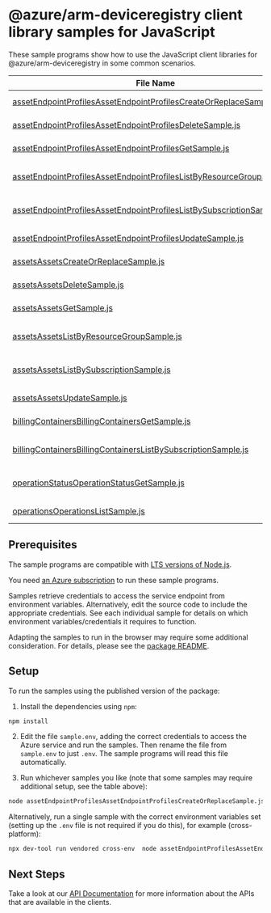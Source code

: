 # @azure/arm-deviceregistry client library samples for JavaScript

These sample programs show how to use the JavaScript client libraries for @azure/arm-deviceregistry in some common scenarios.

| **File Name**                                                                                                                                 | **Description**                                                                                                                    |
| --------------------------------------------------------------------------------------------------------------------------------------------- | ---------------------------------------------------------------------------------------------------------------------------------- |
| [assetEndpointProfilesAssetEndpointProfilesCreateOrReplaceSample.js][assetendpointprofilesassetendpointprofilescreateorreplacesample]         | create a AssetEndpointProfile x-ms-original-file: 2024-11-01/Create_AssetEndpointProfile.json                                      |
| [assetEndpointProfilesAssetEndpointProfilesDeleteSample.js][assetendpointprofilesassetendpointprofilesdeletesample]                           | delete a AssetEndpointProfile x-ms-original-file: 2024-11-01/Delete_AssetEndpointProfile.json                                      |
| [assetEndpointProfilesAssetEndpointProfilesGetSample.js][assetendpointprofilesassetendpointprofilesgetsample]                                 | get a AssetEndpointProfile x-ms-original-file: 2024-11-01/Get_AssetEndpointProfile.json                                            |
| [assetEndpointProfilesAssetEndpointProfilesListByResourceGroupSample.js][assetendpointprofilesassetendpointprofileslistbyresourcegroupsample] | list AssetEndpointProfile resources by resource group x-ms-original-file: 2024-11-01/List_AssetEndpointProfiles_ResourceGroup.json |
| [assetEndpointProfilesAssetEndpointProfilesListBySubscriptionSample.js][assetendpointprofilesassetendpointprofileslistbysubscriptionsample]   | list AssetEndpointProfile resources by subscription ID x-ms-original-file: 2024-11-01/List_AssetEndpointProfiles_Subscription.json |
| [assetEndpointProfilesAssetEndpointProfilesUpdateSample.js][assetendpointprofilesassetendpointprofilesupdatesample]                           | update a AssetEndpointProfile x-ms-original-file: 2024-11-01/Update_AssetEndpointProfile.json                                      |
| [assetsAssetsCreateOrReplaceSample.js][assetsassetscreateorreplacesample]                                                                     | create a Asset x-ms-original-file: 2024-11-01/Create_Asset_With_DiscoveredAssetRef.json                                            |
| [assetsAssetsDeleteSample.js][assetsassetsdeletesample]                                                                                       | delete a Asset x-ms-original-file: 2024-11-01/Delete_Asset.json                                                                    |
| [assetsAssetsGetSample.js][assetsassetsgetsample]                                                                                             | get a Asset x-ms-original-file: 2024-11-01/Get_Asset.json                                                                          |
| [assetsAssetsListByResourceGroupSample.js][assetsassetslistbyresourcegroupsample]                                                             | list Asset resources by resource group x-ms-original-file: 2024-11-01/List_Assets_ResourceGroup.json                               |
| [assetsAssetsListBySubscriptionSample.js][assetsassetslistbysubscriptionsample]                                                               | list Asset resources by subscription ID x-ms-original-file: 2024-11-01/List_Assets_Subscription.json                               |
| [assetsAssetsUpdateSample.js][assetsassetsupdatesample]                                                                                       | update a Asset x-ms-original-file: 2024-11-01/Update_Asset.json                                                                    |
| [billingContainersBillingContainersGetSample.js][billingcontainersbillingcontainersgetsample]                                                 | get a BillingContainer x-ms-original-file: 2024-11-01/Get_BillingContainer.json                                                    |
| [billingContainersBillingContainersListBySubscriptionSample.js][billingcontainersbillingcontainerslistbysubscriptionsample]                   | list BillingContainer resources by subscription ID x-ms-original-file: 2024-11-01/List_BillingContainers_Subscription.json         |
| [operationStatusOperationStatusGetSample.js][operationstatusoperationstatusgetsample]                                                         | returns the current status of an async operation. x-ms-original-file: 2024-11-01/Get_OperationStatus.json                          |
| [operationsOperationsListSample.js][operationsoperationslistsample]                                                                           | list the operations for the provider x-ms-original-file: 2024-11-01/List_Operations.json                                           |

## Prerequisites

The sample programs are compatible with [LTS versions of Node.js](https://github.com/nodejs/release#release-schedule).

You need [an Azure subscription][freesub] to run these sample programs.

Samples retrieve credentials to access the service endpoint from environment variables. Alternatively, edit the source code to include the appropriate credentials. See each individual sample for details on which environment variables/credentials it requires to function.

Adapting the samples to run in the browser may require some additional consideration. For details, please see the [package README][package].

## Setup

To run the samples using the published version of the package:

1. Install the dependencies using `npm`:

```bash
npm install
```

2. Edit the file `sample.env`, adding the correct credentials to access the Azure service and run the samples. Then rename the file from `sample.env` to just `.env`. The sample programs will read this file automatically.

3. Run whichever samples you like (note that some samples may require additional setup, see the table above):

```bash
node assetEndpointProfilesAssetEndpointProfilesCreateOrReplaceSample.js
```

Alternatively, run a single sample with the correct environment variables set (setting up the `.env` file is not required if you do this), for example (cross-platform):

```bash
npx dev-tool run vendored cross-env  node assetEndpointProfilesAssetEndpointProfilesCreateOrReplaceSample.js
```

## Next Steps

Take a look at our [API Documentation][apiref] for more information about the APIs that are available in the clients.

[assetendpointprofilesassetendpointprofilescreateorreplacesample]: https://github.com/Azure/azure-sdk-for-js/blob/main/sdk/deviceregistry/arm-deviceregistry/samples/v1/javascript/assetEndpointProfilesAssetEndpointProfilesCreateOrReplaceSample.js
[assetendpointprofilesassetendpointprofilesdeletesample]: https://github.com/Azure/azure-sdk-for-js/blob/main/sdk/deviceregistry/arm-deviceregistry/samples/v1/javascript/assetEndpointProfilesAssetEndpointProfilesDeleteSample.js
[assetendpointprofilesassetendpointprofilesgetsample]: https://github.com/Azure/azure-sdk-for-js/blob/main/sdk/deviceregistry/arm-deviceregistry/samples/v1/javascript/assetEndpointProfilesAssetEndpointProfilesGetSample.js
[assetendpointprofilesassetendpointprofileslistbyresourcegroupsample]: https://github.com/Azure/azure-sdk-for-js/blob/main/sdk/deviceregistry/arm-deviceregistry/samples/v1/javascript/assetEndpointProfilesAssetEndpointProfilesListByResourceGroupSample.js
[assetendpointprofilesassetendpointprofileslistbysubscriptionsample]: https://github.com/Azure/azure-sdk-for-js/blob/main/sdk/deviceregistry/arm-deviceregistry/samples/v1/javascript/assetEndpointProfilesAssetEndpointProfilesListBySubscriptionSample.js
[assetendpointprofilesassetendpointprofilesupdatesample]: https://github.com/Azure/azure-sdk-for-js/blob/main/sdk/deviceregistry/arm-deviceregistry/samples/v1/javascript/assetEndpointProfilesAssetEndpointProfilesUpdateSample.js
[assetsassetscreateorreplacesample]: https://github.com/Azure/azure-sdk-for-js/blob/main/sdk/deviceregistry/arm-deviceregistry/samples/v1/javascript/assetsAssetsCreateOrReplaceSample.js
[assetsassetsdeletesample]: https://github.com/Azure/azure-sdk-for-js/blob/main/sdk/deviceregistry/arm-deviceregistry/samples/v1/javascript/assetsAssetsDeleteSample.js
[assetsassetsgetsample]: https://github.com/Azure/azure-sdk-for-js/blob/main/sdk/deviceregistry/arm-deviceregistry/samples/v1/javascript/assetsAssetsGetSample.js
[assetsassetslistbyresourcegroupsample]: https://github.com/Azure/azure-sdk-for-js/blob/main/sdk/deviceregistry/arm-deviceregistry/samples/v1/javascript/assetsAssetsListByResourceGroupSample.js
[assetsassetslistbysubscriptionsample]: https://github.com/Azure/azure-sdk-for-js/blob/main/sdk/deviceregistry/arm-deviceregistry/samples/v1/javascript/assetsAssetsListBySubscriptionSample.js
[assetsassetsupdatesample]: https://github.com/Azure/azure-sdk-for-js/blob/main/sdk/deviceregistry/arm-deviceregistry/samples/v1/javascript/assetsAssetsUpdateSample.js
[billingcontainersbillingcontainersgetsample]: https://github.com/Azure/azure-sdk-for-js/blob/main/sdk/deviceregistry/arm-deviceregistry/samples/v1/javascript/billingContainersBillingContainersGetSample.js
[billingcontainersbillingcontainerslistbysubscriptionsample]: https://github.com/Azure/azure-sdk-for-js/blob/main/sdk/deviceregistry/arm-deviceregistry/samples/v1/javascript/billingContainersBillingContainersListBySubscriptionSample.js
[operationstatusoperationstatusgetsample]: https://github.com/Azure/azure-sdk-for-js/blob/main/sdk/deviceregistry/arm-deviceregistry/samples/v1/javascript/operationStatusOperationStatusGetSample.js
[operationsoperationslistsample]: https://github.com/Azure/azure-sdk-for-js/blob/main/sdk/deviceregistry/arm-deviceregistry/samples/v1/javascript/operationsOperationsListSample.js
[apiref]: https://learn.microsoft.com/javascript/api/@azure/arm-deviceregistry?view=azure-node-preview
[freesub]: https://azure.microsoft.com/free/
[package]: https://github.com/Azure/azure-sdk-for-js/tree/main/sdk/deviceregistry/arm-deviceregistry/README.md
